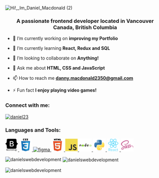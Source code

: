 
![Hi!,_Im_Daniel_Macdonald (2)](https://github.com/DanielsWebDevelopment/Start-Fitness-Website/assets/129445203/48f15bf1-164d-41e8-ac66-4e75e30f32eb)
<h3 align="center">A passionate frontend developer located in Vancouver Canada, British Columbia</h3>


- 🔭 I’m currently working on **improving my Portfolio**

- 🌱 I’m currently learning **React, Redux and SQL**

- 👯 I’m looking to collaborate on **Anything!**

- 💬 Ask me about **HTML, CSS and JavaScript**

- 📫 How to reach me **danny.macdonald2350@gmail.com**

- ⚡ Fun fact **I enjoy playing video games!**

<h3 align="left">Connect with me:</h3>
<p align="left">
<a href="https://stackoverflow.com/users/daniel23" target="blank"><img align="center" src="https://raw.githubusercontent.com/rahuldkjain/github-profile-readme-generator/master/src/images/icons/Social/stack-overflow.svg" alt="daniel23" height="30" width="40" /></a>
</p>

<h3 align="left">Languages and Tools:</h3>
<p align="left"> <a href="https://getbootstrap.com" target="_blank" rel="noreferrer"> <img src="https://raw.githubusercontent.com/devicons/devicon/master/icons/bootstrap/bootstrap-plain-wordmark.svg" alt="bootstrap" width="40" height="40"/> </a> <a href="https://www.w3schools.com/css/" target="_blank" rel="noreferrer"> <img src="https://raw.githubusercontent.com/devicons/devicon/master/icons/css3/css3-original-wordmark.svg" alt="css3" width="40" height="40"/> </a> <a href="https://www.figma.com/" target="_blank" rel="noreferrer"> <img src="https://www.vectorlogo.zone/logos/figma/figma-icon.svg" alt="figma" width="40" height="40"/> </a> <a href="https://www.w3.org/html/" target="_blank" rel="noreferrer"> <img src="https://raw.githubusercontent.com/devicons/devicon/master/icons/html5/html5-original-wordmark.svg" alt="html5" width="40" height="40"/> </a> <a href="https://developer.mozilla.org/en-US/docs/Web/JavaScript" target="_blank" rel="noreferrer"> <img src="https://raw.githubusercontent.com/devicons/devicon/master/icons/javascript/javascript-original.svg" alt="javascript" width="40" height="40"/> </a> <a href="https://nodejs.org" target="_blank" rel="noreferrer"> <img src="https://raw.githubusercontent.com/devicons/devicon/master/icons/nodejs/nodejs-original-wordmark.svg" alt="nodejs" width="40" height="40"/> </a> <a href="https://www.python.org" target="_blank" rel="noreferrer"> <img src="https://raw.githubusercontent.com/devicons/devicon/master/icons/python/python-original.svg" alt="python" width="40" height="40"/> </a> <a href="https://reactjs.org/" target="_blank" rel="noreferrer"> <img src="https://raw.githubusercontent.com/devicons/devicon/master/icons/react/react-original-wordmark.svg" alt="react" width="40" height="40"/> </a> <a href="https://sass-lang.com" target="_blank" rel="noreferrer"> <img src="https://raw.githubusercontent.com/devicons/devicon/master/icons/sass/sass-original.svg" alt="sass" width="40" height="40"/> </a> </p>

<p><img align="left" src="https://github-readme-stats.vercel.app/api/top-langs?username=danielswebdevelopment&show_icons=true&locale=en&layout=compact" alt="danielswebdevelopment" /></p>

<p>&nbsp;<img align="center" src="https://github-readme-stats.vercel.app/api?username=danielswebdevelopment&show_icons=true&locale=en" alt="danielswebdevelopment" /></p>

<p><img align="center" src="https://github-readme-streak-stats.herokuapp.com/?user=danielswebdevelopment&" alt="danielswebdevelopment" /></p>
